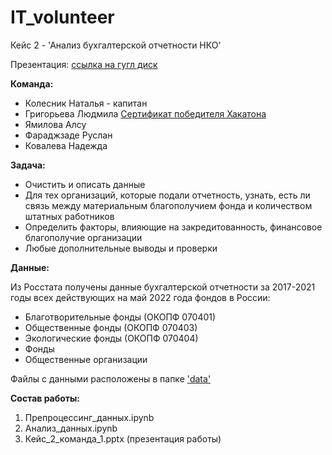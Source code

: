 # IT_volunteer
Кейс 2 - 'Анализ бухгалтерской отчетности НКО'

Презентация: [ссылка на гугл диск](https://docs.google.com/presentation/d/1oUZdao_ClECU3FEsz1lFQmJC41TBMbiOqtMMcAVfVJg/edit?usp=sharing)

**Команда:**

- Колесник Наталья - капитан
- Григорьева Людмила [Сертификат победителя Хакатона](https://drive.google.com/file/d/1RbUQ_orh9HQh1tNg6QOuHUPCTWmDh6S2/view?usp=sharing)
- Ямилова Алсу
- Фараджзаде Руслан
- Ковалева Надежда

**Задача:**

- Очистить и описать данные
- Для тех организаций, которые подали отчетность, узнать, есть ли связь между материальным благополучием фонда и количеством штатных работников
- Определить факторы, влияющие на закредитованность, финансовое благополучие организации
- Любые дополнительные выводы и проверки

**Данные:**

Из Росстата получены данные бухгалтерской отчетности за 2017-2021 годы всех действующих на май 2022 года фондов в России:

- Благотворительные фонды (ОКОПФ 070401)
- Общественные фонды (ОКОПФ 070403)
- Экологические фонды (ОКОПФ 070404)
- Фонды
- Общественные организации

Файлы с данными расположены в папке ['data']()

**Состав работы:**
1. Препроцессинг_данных.ipynb
2. Анализ_данных.ipynb
3. Кейс_2_команда_1.pptx (презентация работы)



